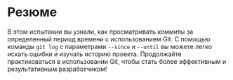 # Резюме

В этом испытании вы узнали, как просматривать коммиты за определенный период времени с использованием Git. С помощью команды `git log` с параметрами `--since` и `--until` вы можете легко искать ошибки и изучать историю проекта. Продолжайте практиковаться в использовании Git, чтобы стать более эффективным и результативным разработчиком!
